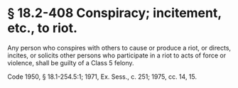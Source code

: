 # § 18.2-408 Conspiracy; incitement, etc., to riot.

<p>Any person who conspires with others to cause or produce a riot, or directs, incites, or solicits other persons who participate in a riot to acts of force or violence, shall be guilty of a Class 5 felony.</p><p>Code 1950, § 18.1-254.5:1; 1971, Ex. Sess., c. 251; 1975, cc. 14, 15.</p>
